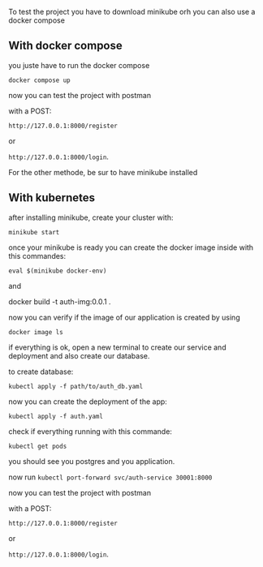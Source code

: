 
To test the project you have to download minikube orh you can also use a docker compose

## With docker compose

you juste have to run the docker compose

```docker compose up```

now you can test the project with postman 

with a POST:

```http://127.0.0.1:8000/register```

or 

```http://127.0.0.1:8000/login```.

For the other methode, be sur to have minikube installed

## With kubernetes

after installing minikube, create your cluster with:

```minikube start```

once your minikube is ready you can create the docker image inside with this commandes:

```eval $(minikube docker-env)```

and 

docker build -t auth-img:0.0.1 .

now you can verify if the image of our application is created by using

```docker image ls```

if everything is ok, open a new terminal to create our service and deployment and also create our database.

to create database:

```kubectl apply -f path/to/auth_db.yaml```

now you can create the deployment of the app:

```kubectl apply -f auth.yaml```

check if everything running with this commande:

```kubectl get pods```

you should see you postgres and you application.

now run ```kubectl port-forward svc/auth-service 30001:8000```

now you can test the project with postman 

with a POST:

```http://127.0.0.1:8000/register```

or 

```http://127.0.0.1:8000/login```.